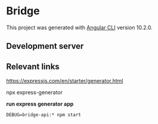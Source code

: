 # Bridge

This project was generated with [Angular CLI](https://github.com/angular/angular-cli) version 10.2.0.

## Development server


## Relevant links
https://expressjs.com/en/starter/generator.html

npx express-generator

**run express generator app**

```
DEBUG=bridge-api:* npm start
```